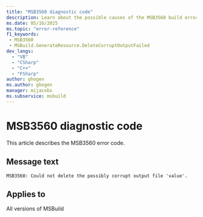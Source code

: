 ```yaml
---
title: "MSB3560 diagnostic code"
description: Learn about the possible causes of the MSB3560 build error, and get troubleshooting tips.
ms.date: 05/16/2025
ms.topic: "error-reference"
f1_keywords:
 - MSB3560
 - MSBuild.GenerateResource.DeleteCorruptOutputFailed
dev_langs:
  - "VB"
  - "CSharp"
  - "C++"
  - "FSharp"
author: ghogen
ms.author: ghogen
manager: mijacobs
ms.subservice: msbuild
---
```


# MSB3560 diagnostic code

<!-- :::ErrorDefinitionDescription::: -->
<!-- :::editable-content name="introDescription"::: -->
This article describes the MSB3560 error code.
<!-- :::editable-content-end::: -->

## Message text

<!-- :::editable-content name="messageText"::: -->
`MSB3560: Could not delete the possibly corrupt output file 'value'.`
<!-- :::editable-content-end::: -->
<!-- MSB3560: Could not delete the possibly corrupt output file "{0}". {1} -->

<!-- :::editable-content name="postOutputDescription"::: -->
<!--
{StrBegin="MSB3560: "}
-->
<!-- :::editable-content-end::: -->
<!-- :::ErrorDefinitionDescription-end::: -->

## Applies to

All versions of MSBuild
